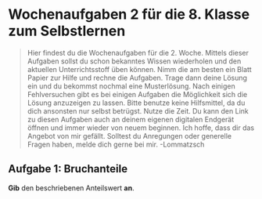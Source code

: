 <!--
version:  0.0.1

language: de

@style
input {
    text-align: center;
}

.flex-container {
    display: flex;
    flex-wrap: wrap;
    align-items: stretch;
    gap: 20px;
}

.flex-child {
    flex: 1;
    min-width: 350px;
    margin-right: 20px;
}

@media (max-width: 400px) {
    .flex-child {
        flex: 100%;
        margin-right: 0;
    }
}
@end

formula: \carry   \textcolor{red}{\scriptsize #1}
formula: \digit   \rlap{\carry{#1}}\phantom{#2}#2
formula: \permil  \text{‰}

import: https://raw.githubusercontent.com/liaTemplates/algebrite/master/README.md
import: https://raw.githubusercontent.com/LiaTemplates/Tikz-Jax/main/README.md
import: https://raw.githubusercontent.com/LiaTemplates/mermaid_template/0.1.4/README.md

script: https://cdn.jsdelivr.net/gh/LiaTemplates/Tikz-Jax@main/dist/index.js


tags: Wochenaufgabe, Mathematik

comment: Dies sind die Wochenaufgaben 1 für die 8. Klasse. 

author: Martin Lommatzsch

-->





# Wochenaufgaben 2 für die 8. Klasse zum Selbstlernen

> Hier findest du die Wochenaufgaben für die 2. Woche. Mittels dieser Aufgaben sollst du schon bekanntes Wissen wiederholen und den aktuellen Unterrichtsstoff üben können. Nimm die am besten ein Blatt Papier zur Hilfe und rechne die Aufgaben. Trage dann deine Lösung ein und du bekommst nochmal eine Musterlösung. Nach einigen Fehlversuchen gibt es bei einigen Aufgaben die Möglichkeit sich die Lösung anzuzeigen zu lassen. Bitte benutze keine Hilfsmittel, da du dich ansonsten nur selbst betrügst. Nutze die Zeit. Du kann den Link zu diesen Aufgaben auch an deinem eigenen digitalen Endgerät öffnen und immer wieder von neuem beginnen. Ich hoffe, dass dir das Angebot von mir gefällt. Solltest du Anregungen oder generelle Fragen haben, melde dich gerne bei mir. -Lommatzsch





## Aufgabe 1: Bruchanteile

**Gib** den beschriebenen Anteilswert **an**.




<!-- data-solution-button="10" -->







